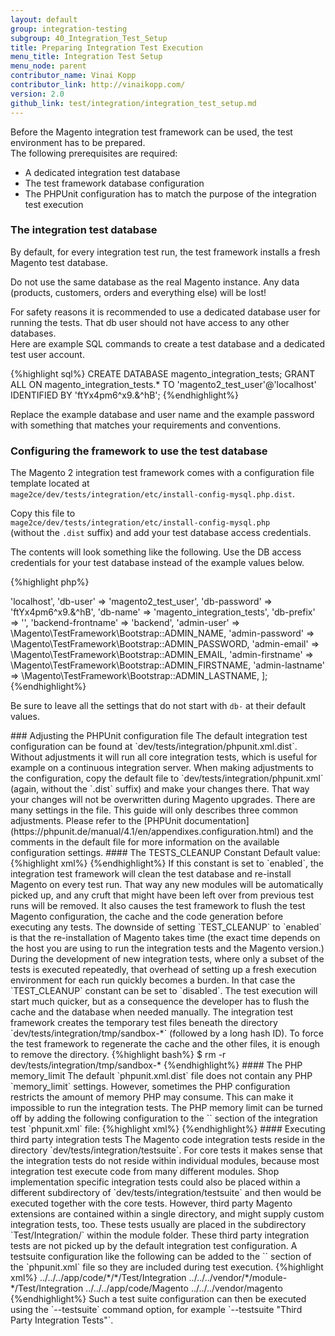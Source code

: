 ```yaml
---
layout: default
group: integration-testing
subgroup: 40_Integration_Test_Setup
title: Preparing Integration Test Execution
menu_title: Integration Test Setup
menu_node: parent
contributor_name: Vinai Kopp
contributor_link: http://vinaikopp.com/
version: 2.0
github_link: test/integration/integration_test_setup.md
---
```


Before the Magento integration test framework can be used, the test environment has to be prepared.  
The following prerequisites are required:

* A dedicated integration test database
* The test framework database configuration
* The PHPUnit configuration has to match the purpose of the integration test execution

### The integration test database

By default, for every integration test run, the test framework installs a fresh Magento test database.  

<div class="bs-callout bs-callout-warning">
    <p>Do not use the same database as the real Magento instance.  
    Any data (products, customers, orders and everything else) will be lost!</p>
</div>

For safety reasons it is recommended to use a dedicated database user for running the tests. That db user should not have access to any other databases.  
Here are example SQL commands to create a test database and a dedicated test user account.

{%highlight sql%}
CREATE DATABASE magento_integration_tests;
GRANT ALL ON magento_integration_tests.* TO 'magento2_test_user'@'localhost' IDENTIFIED BY 'ftYx4pm6^x9.&^hB';
{%endhighlight%}

Replace the example database and user name and the example password with something that matches your requirements and conventions.  

### Configuring the framework to use the test database

The Magento 2 integration test framework comes with a configuration file template located at  
`mage2ce/dev/tests/integration/etc/install-config-mysql.php.dist`.  

Copy this file to  
`mage2ce/dev/tests/integration/etc/install-config-mysql.php`  
(without the `.dist` suffix) and add your test database access credentials.

The contents will look something like the following. Use the DB access credentials for your test database instead of the example values below.

{%highlight php%}
<?php

return [
    'db-host' => 'localhost',
    'db-user' => 'magento2_test_user',
    'db-password' => 'ftYx4pm6^x9.&^hB',
    'db-name' => 'magento_integration_tests',
    'db-prefix' => '',
    'backend-frontname' => 'backend',
    'admin-user' => \Magento\TestFramework\Bootstrap::ADMIN_NAME,
    'admin-password' => \Magento\TestFramework\Bootstrap::ADMIN_PASSWORD,
    'admin-email' => \Magento\TestFramework\Bootstrap::ADMIN_EMAIL,
    'admin-firstname' => \Magento\TestFramework\Bootstrap::ADMIN_FIRSTNAME,
    'admin-lastname' => \Magento\TestFramework\Bootstrap::ADMIN_LASTNAME,
];
{%endhighlight%}

<div class="bs-callout bs-callout-info" id="info">
  <p>Be sure to leave all the settings that do not start with <code>db-</code> at their default values.</p>
</div>

### Adjusting the PHPUnit configuration file

The default integration test configuration can be found at `dev/tests/integration/phpunit.xml.dist`.  

Without adjustments it will run all core integration tests, which is useful for example on a continuous integration server.  

When making adjustments to the configuration, copy the default file to `dev/tests/integration/phpunit.xml` (again, without the `.dist` suffix) and make your changes there. That way your changes will not be overwritten during Magento upgrades.  

There are many settings in the file.  
This guide will only describes three common adjustments.  
Please refer to the [PHPUnit documentation](https://phpunit.de/manual/4.1/en/appendixes.configuration.html) and the comments in the default file for more information on the available configuration settings.

#### The TESTS_CLEANUP Constant

Default value:

{%highlight xml%}
<const name="TESTS_CLEANUP" value="enabled"/>
{%endhighlight%}

If this constant is set to `enabled`, the integration test framework will clean the test database and re-install Magento on every test run.  
That way any new modules will be automatically picked up, and any cruft that might have been left over from previous test runs will be removed.  
It also causes the test framework to flush the test Magento configuration, the cache and the code generation before executing any tests.  

The downside of setting `TEST_CLEANUP` to `enabled` is that the re-installation of Magento takes time (the exact time depends on the host you are using to run the integration tests and the Magento version.)  

During the development of new integration tests, where only a subset of the tests is executed repeatedly, that overhead of setting up a fresh execution environment for each run quickly becomes a burden.  

In that case the `TEST_CLEANUP` constant can be set to `disabled`.  
The test execution will start much quicker, but as a consequence the developer has to flush the cache and the database when needed manually.  

The integration test framework creates the temporary test files beneath the directory  
`dev/tests/integration/tmp/sandbox-*` (followed by a long hash ID).  

To force the test framework to regenerate the cache and the other files, it is enough to remove the directory.

{%highlight bash%}
$ rm -r dev/tests/integration/tmp/sandbox-*
{%endhighlight%}

#### The PHP memory_limit

The default `phpunit.xml.dist` file does not contain any PHP `memory_limit` settings.  
However, sometimes the PHP configuration restricts the amount of memory PHP may consume.  
This can make it impossible to run the integration tests.  

The PHP memory limit can be turned off by adding the following configuration to the `<php>` section of the integration test `phpunit.xml` file:

{%highlight xml%}
<ini name="memory_limit" value="-1"/>
{%endhighlight%}

#### Executing third party integration tests

The Magento code integration tests reside in the directory `dev/tests/integration/testsuite`.  
For core tests it makes sense that the integration tests do not reside within individual modules, because most integration test execute code from many different modules.  

Shop implementation specific integration tests could also be placed within a different subdirectory of `dev/tests/integration/testsuite` and then would be executed together with the core tests.  

However, third party Magento extensions are contained within a single directory, and might supply custom integration tests, too.  
These tests usually are placed in the subdirectory `Test/Integration/` within the module folder.  

These third party integration tests are not picked up by the default integration test configuration.  
A testsuite configuration like the following can be added to the `<testsuites>` section of the `phpunit.xml` file so they are included during test execution.

{%highlight xml%}
<testsuite name="Third Party Integration Tests">
    <directory>../../../app/code/*/*/Test/Integration</directory>
    <directory>../../../vendor/*/module-*/Test/Integration</directory>
    <exclude>../../../app/code/Magento</exclude>
    <exclude>../../../vendor/magento</exclude>
</testsuite>
{%endhighlight%}

Such a test suite configuration can then be executed using the `--testsuite` command option, for example `--testsuite "Third Party Integration Tests"`.


